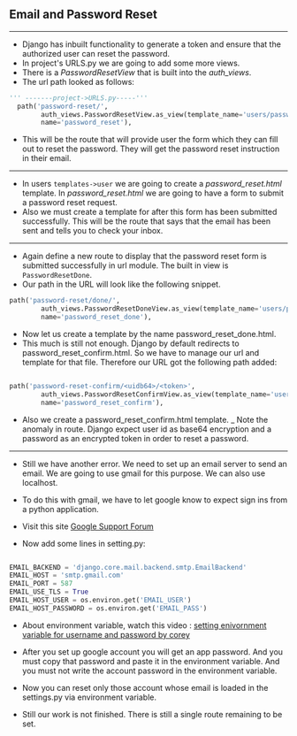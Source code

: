 ## Email and Password Reset
___
-  Django has inbuilt functionality to generate a token and ensure that the authorized user can reset the password.
- In project's URLS.py we are going to add some more views.
- There is a *PasswordResetView* that is built into the *auth_views*.
- The url path looked as follows: 
```python
''' -------project->URLS.py-----'''
  path('password-reset/', 
        auth_views.PasswordResetView.as_view(template_name='users/password_reset.html'), 
        name='password_reset'),
```
- This will be the route that will provide user the form which they can fill out to reset the password. They will get the password reset instruction in their email.

___
- In users ```templates->user``` we are going to create a *password_reset.html* template. In *password_reset.html* we are going to have a form to submit a password reset request.
- Also we must create a template for after this form has been submitted successfully. This will be the route that says that the email has been sent and tells you to check your inbox.
___

- Again define a new route to display that the password reset form is submitted successfully in url module. The built in view is ``` PasswordResetDone ```. 
- Our path in the URL will look like the following snippet.

```python
path('password-reset/done/', 
        auth_views.PasswordResetDoneView.as_view(template_name='users/password_reset_done.html'), 
        name='password_reset_done'),
```
- Now let us create a template by the name password_reset_done.html.
- This much is still not enough. Django by default redirects to password_reset_confirm.html. So we have to manage our url and template for that file. Therefore our URL got the following path added:
```python

path('password-reset-confirm/<uidb64>/<token>', 
        auth_views.PasswordResetConfirmView.as_view(template_name='users/password_reset_confirm.html'), 
        name='password_reset_confirm'),

```
- Also we create a password_reset_confirm.html template.
_ Note the anomaly in route. Django expect user id as base64 encryption and a password as an encrypted token in order to reset a password.

___
- Still we have another error. We need to set up an email server to send an email. We are going to use gmail for this purpose. We can also use localhost. 
- To do this with gmail, we have to let google know to expect sign ins from a python application. 
- Visit this site [Google Support Forum](https://support.google.com/accounts/answer/185833?hl=en)

- Now add some lines in setting.py:
```python

EMAIL_BACKEND = 'django.core.mail.backend.smtp.EmailBackend'
EMAIL_HOST = 'smtp.gmail.com'
EMAIL_PORT = 587
EMAIL_USE_TLS = True
EMAIL_HOST_USER = os.environ.get('EMAIL_USER')
EMAIL_HOST_PASSWORD = os.environ.get('EMAIL_PASS')

```
- About environment variable, watch this video : [setting enivornment variable for username and password by corey](https://www.youtube.com/watch?v=IolxqkL7cD8)

- After you set up google account you will get an app password. And you must copy that password and paste it in the environment variable. And you must not write the account password in the environment variable. 

- Now you can reset only those account whose email is loaded in the settings.py via environment variable. 
- Still our work is not finished. There is still a single route remaining to be set. 
